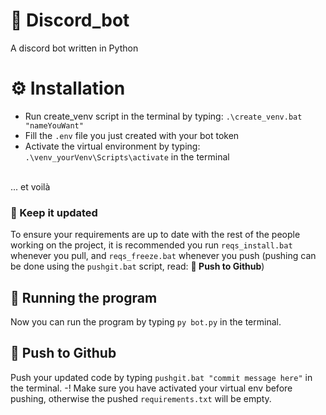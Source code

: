 # 🤖 Discord_bot 
A discord bot written in Python

# ⚙️ Installation
* Run create_venv script in the terminal by typing: `.\create_venv.bat "nameYouWant"`
* Fill the `.env` file you just created with your bot token
* Activate the virtual environment by typing: `.\venv_yourVenv\Scripts\activate` in the terminal
<br>
... et voilà

### 🔨 Keep it updated
To ensure your requirements are up to date with the rest of the people working on the project, it is recommended you run `reqs_install.bat` whenever you pull, and `reqs_freeze.bat` whenever you push (pushing can be done using the `pushgit.bat` script, read: **🚀 Push to Github**)

## 🏃 Running the program 
Now you can run the program by typing `py bot.py` in the terminal.

## 🚀 Push to Github
Push your updated code by typing `pushgit.bat "commit message here"`  in the terminal.
-! Make sure you have activated your virtual env before pushing, otherwise the pushed `requirements.txt` will be empty.
